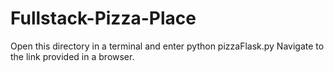# Fullstack-Pizza-Place
Open this directory in a terminal and enter
python pizzaFlask.py
Navigate to the link provided in a browser.